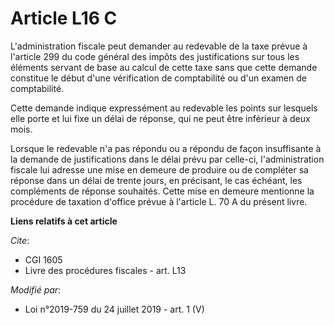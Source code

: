 # Article L16 C

L'administration fiscale peut demander au redevable de la taxe prévue à l'article 299 du code général des impôts des
justifications sur tous les éléments servant de base au calcul de cette taxe sans que cette demande constitue le début d'une
vérification de comptabilité ou d'un examen de comptabilité.

Cette demande indique expressément au redevable les points sur lesquels elle porte et lui fixe un délai de réponse, qui ne
peut être inférieur à deux mois.

Lorsque le redevable n'a pas répondu ou a répondu de façon insuffisante à la demande de justifications dans le délai prévu
par celle-ci, l'administration fiscale lui adresse une mise en demeure de produire ou de compléter sa réponse dans un délai
de trente jours, en précisant, le cas échéant, les compléments de réponse souhaités. Cette mise en demeure mentionne la
procédure de taxation d'office prévue à l'article L. 70 A du présent livre.

**Liens relatifs à cet article**

_Cite_:

  - CGI 1605
  - Livre des procédures fiscales - art. L13

_Modifié par_:

  - Loi n°2019-759 du 24 juillet 2019 - art. 1 (V)
